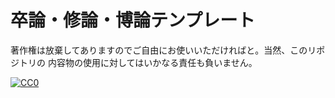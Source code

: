 # 卒論・修論・博論テンプレート

著作権は放棄してありますのでご自由にお使いいただければと。当然、このリポジトリの
内容物の使用に対してはいかなる責任も負いません。

[![CC0](https://github.com/ryuichiueda/thesis_template/blob/master/zero.png "CCO")](https://creativecommons.org/publicdomain/zero/1.0/deed)

